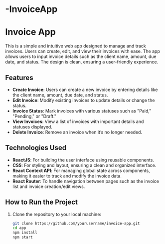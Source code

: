 # -InvoiceApp
# Invoice App

This is a simple and intuitive web app designed to manage and track invoices. Users can create, edit, and view their invoices with ease. The app allows users to input invoice details such as the client name, amount, due date, and status. The design is clean, ensuring a user-friendly experience.

## Features

- **Create Invoice**: Users can create a new invoice by entering details like the client name, amount, due date, and status.
- **Edit Invoice**: Modify existing invoices to update details or change the status.
- **Invoice Status**: Mark invoices with various statuses such as "Paid," "Pending," or "Draft."
- **View Invoices**: View a list of invoices with important details and statuses displayed.
- **Delete Invoice**: Remove an invoice when it’s no longer needed.

## Technologies Used

- **ReactJS**: For building the user interface using reusable components.
- **CSS**: For styling and layout, ensuring a clean and organized interface.
- **React Context API**: For managing global state across components, making it easier to track and modify the invoice data.
- **React Router**: To handle navigation between pages such as the invoice list and invoice creation/edit views.

## How to Run the Project

1. Clone the repository to your local machine:

   ```bash
   git clone https://github.com/yourusername/invoice-app.git
   cd app
   npm install
   npm start
